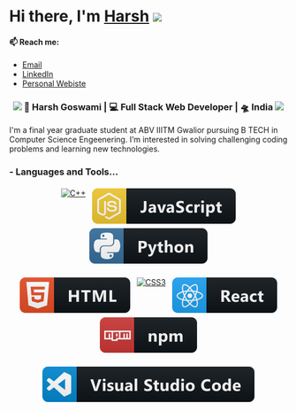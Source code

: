 #  <h1>Hi there, I'm <a href="https://harsh">Harsh</a> <img src="https://media.giphy.com/media/hvRJCLFzcasrR4ia7z/giphy.gif" width="25px"> </h1>

#### 📫 Reach me: 
- [Email](mailto:harsh.goswami98@gmail.com)
- [LinkedIn](https://www.linkedin.com/in/harsh-goswami-1465b6195)
- [Personal Webiste]()

<div align="center">
<h3><img src="https://media.giphy.com/media/WUlplcMpOCEmTGBtBW/giphy.gif" width="30"> 🙎 Harsh Goswami | 💻 Full Stack Web Developer | 🛸 India <img src="https://media.giphy.com/media/WUlplcMpOCEmTGBtBW/giphy.gif" width="30"></h3>
</div>

I'm a final year graduate student at ABV IIITM Gwalior pursuing B TECH in Computer Science Engeenering.
I’m interested in solving challenging coding problems and learning new technologies.


### - Languages and Tools...

<p align="center">
  <a href="#"
    ><img
      src="https://img.shields.io/badge/C%2B%2B-00599C?style=for-the-badge&logo=c%2B%2B&logoColor=white"
      alt="C++"
      style="vertical-align: top; margin: 4px"
  /></a>
  <a href="#"
    ><img
      src="https://raw.githubusercontent.com/8bithemant/8bithemant/master/svg/dev/languages/js.svg"
      alt="javascript"
      style="vertical-align: top; margin: 4px"
  /></a>
  <a href="#"
    ><img
      src="https://raw.githubusercontent.com/8bithemant/8bithemant/master/svg/dev/languages/python.svg"
      alt="Python"
      style="vertical-align: top; margin: 4px"
  /></a>
   <br><br/>
  <a href="#"
    ><img
      src="https://raw.githubusercontent.com/8bithemant/8bithemant/master/svg/dev/languages/html.svg"
      alt="html"
      style="vertical-align: top; margin: 4px"
  /></a>
   <a href="#"
    ><img
      src="https://img.shields.io/badge/CSS3-1572B6?style=for-the-badge&logo=css3&logoColor=white"
      alt="CSS3"
      style="vertical-align: top; margin: 4px"
  /></a>
  <a href="#"
    ><img
      src="https://raw.githubusercontent.com/8bithemant/8bithemant/master/svg/dev/frameworks/react.svg"
      alt="react"
      style="vertical-align: top; margin: 4px"
  /></a>
  <a href="#"
    ><img
      src="https://raw.githubusercontent.com/8bithemant/8bithemant/master/svg/dev/services/npm.svg"
      alt="npm"
      style="vertical-align: top; margin: 4px"
  /></a>
  <br><br/>
  <a href="#"
    ><img
      src="https://raw.githubusercontent.com/8bithemant/8bithemant/master/svg/dev/tools/visualstudio_code.svg"
      alt="vscode"
      style="vertical-align: top; margin: 4px"
  /></a>
</p>
<p align="center">
      <img src="https://raw.githubusercontent.com/mayhemantt/mayhemantt/Update/svg/Bottom.svg" alt="" />
</p>

